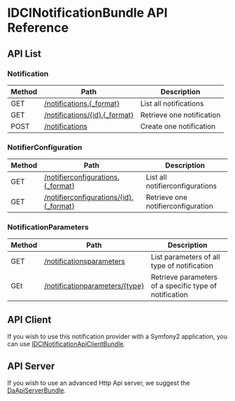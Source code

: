 IDCINotificationBundle API Reference
====================================


API List
--------

### Notification
| Method | Path                                                                     | Description
|--------|--------------------------------------------------------------------------|------------
| GET    | [/notifications.{_format}](api/notification/get_notifications.md)        | List all notifications
| GET    | [/notifications/{id}.{_format}](api/notification/get_notification.md)    | Retrieve one notification
| POST   | [/notifications](api/notification/post_notifications.md)                 | Create one notification

### NotifierConfiguration
| Method | Path                                                                                               | Description
|--------|----------------------------------------------------------------------------------------------------|------------
| GET    | [/notifierconfigurations.{_format}](api/notifierconfiguration/get_notifierconfigurations.md)       | List all notifierconfigurations
| GET    | [/notifierconfigurations/{id}.{_format}](api/notifierconfiguration/get_notifierconfiguration.md)   | Retrieve one notifierconfiguration

### NotificationParameters
| Method | Path                                                                             | Description
|--------|----------------------------------------------------------------------------------|------------
| GET    | [/notificationsparameters](api/notificationparameters/get_notifications_parameters.md)     | List parameters of all type of notification
| GEt    | [/notificationparameters/{type}](api/notificationparameters/get_notification_parameters.md)| Retrieve parameters of a specific type of notification

API Client
----------

If you wish to use this notification provider with a Symfony2 application,
you can use [IDCINotificationApiClientBundle](https://github.com/IDCI-Consulting/NotificationApiClientBundle.git).


API Server
----------

If you wish to use an advanced Http Api server,
we suggest the [DaApiServerBundle](https://github.com/Gnuckorg/DaApiServerBundle.git).


